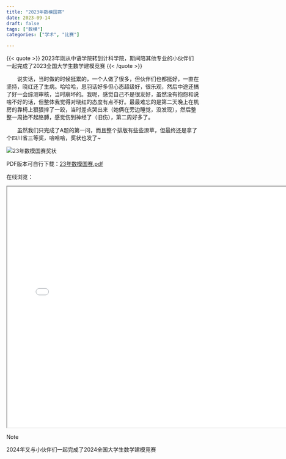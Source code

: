```yaml
---
title: "2023年数模国赛"
date: 2023-09-14
draft: false
tags: ["数模"]
categories: ["学术", "比赛"]

---
```

{{< quote >}}
2023年刚从中语学院转到计科学院，期间陪其他专业的小伙伴们一起完成了2023全国大学生数学建模竞赛
{{< /quote >}}
<!--more-->
  说实话，当时做的时候挺累的，一个人做了很多，但伙伴们也都挺好，一直在坚持，晓红还了生病。哈哈哈，思羽话好多但心态超级好，很乐观，然后中途还搞了好一会综测审核，当时崩坏的。我呢，感觉自己不是很友好，虽然没有抱怨和说啥不好的话，但整体我觉得对晓红的态度有点不好。最最难忘的是第二天晚上在机房的靠椅上狠狠摔了一跤，当时差点哭出来（她俩在旁边睡觉，没发现），然后整整一周抬不起胳膊，感觉伤到神经了（旧伤），第二周好多了。

  虽然我们只完成了A题的第一问，而且整个排版有些些潦草，但最终还是拿了个四川省三等奖，哈哈哈，奖状也发了~

![23年数模国赛奖状](https://cdn.jsdelivr.net/gh/EthanLiu6/ImgsForMe/blog_images231010数模国赛奖状.jpg)




PDF版本可自行下载：[23年数模国赛.pdf](https://ethanliu6.github.io/academic/myPapers/数模国赛A（省三）.pdf)


在线浏览：
<iframe src="/pdf/2023数模国赛A题论文.pdf#zoom=65" width="750" height="630"></iframe>


> [!Note]
> 2024年又与小伙伴们一起完成了2024全国大学生数学建模竞赛